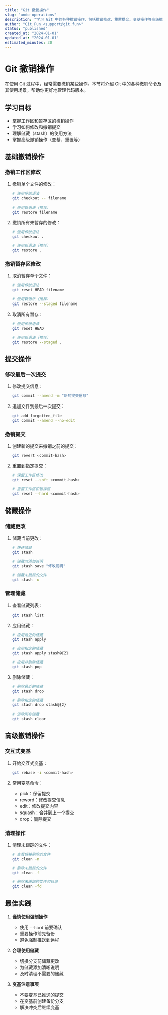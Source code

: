 ```yaml
---
title: "Git 撤销操作"
slug: "undo-operations"
description: "学习 Git 中的各种撤销操作，包括撤销修改、重置提交、变基操作等高级撤销功能"
author: "Git Fun <support@git.fun>"
status: "published"
created_at: "2024-01-01"
updated_at: "2024-01-01"
estimated_minutes: 30
---
```


# Git 撤销操作

在使用 Git 过程中，经常需要撤销某些操作。本节将介绍 Git 中的各种撤销命令及其使用场景，帮助你更好地管理代码版本。

## 学习目标

- 掌握工作区和暂存区的撤销操作
- 学习如何修改和撤销提交
- 理解储藏（stash）的使用方法
- 掌握高级撤销操作（变基、重置等）

## 基础撤销操作

### 撤销工作区修改

1. 撤销单个文件的修改：
   ```bash
   # 使用传统语法
   git checkout -- filename
   
   # 使用新语法（推荐）
   git restore filename
   ```

2. 撤销所有未暂存的修改：
   ```bash
   # 使用传统语法
   git checkout .
   
   # 使用新语法（推荐）
   git restore .
   ```

### 撤销暂存区修改

1. 取消暂存单个文件：
   ```bash
   # 使用传统语法
   git reset HEAD filename
   
   # 使用新语法（推荐）
   git restore --staged filename
   ```

2. 取消所有暂存：
   ```bash
   # 使用传统语法
   git reset HEAD
   
   # 使用新语法（推荐）
   git restore --staged .
   ```

## 提交操作

### 修改最后一次提交

1. 修改提交信息：
   ```bash
   git commit --amend -m "新的提交信息"
   ```

2. 追加文件到最后一次提交：
   ```bash
   git add forgotten_file
   git commit --amend --no-edit
   ```

### 撤销提交

1. 创建新的提交来撤销之前的提交：
   ```bash
   git revert <commit-hash>
   ```

2. 重置到指定提交：
   ```bash
   # 保留工作区修改
   git reset --soft <commit-hash>
   
   # 重置工作区和暂存区
   git reset --hard <commit-hash>
   ```

## 储藏操作

### 储藏更改

1. 储藏当前更改：
   ```bash
   # 快速储藏
   git stash
   
   # 储藏时添加说明
   git stash save "修改说明"
   
   # 储藏未跟踪的文件
   git stash -u
   ```

### 管理储藏

1. 查看储藏列表：
   ```bash
   git stash list
   ```

2. 应用储藏：
   ```bash
   # 应用最近的储藏
   git stash apply
   
   # 应用指定的储藏
   git stash apply stash@{2}
   
   # 应用并删除储藏
   git stash pop
   ```

3. 删除储藏：
   ```bash
   # 删除最近的储藏
   git stash drop
   
   # 删除指定的储藏
   git stash drop stash@{2}
   
   # 清除所有储藏
   git stash clear
   ```

## 高级撤销操作

### 交互式变基

1. 开始交互式变基：
   ```bash
   git rebase -i <commit-hash>
   ```

2. 常用变基命令：
   - pick：保留提交
   - reword：修改提交信息
   - edit：修改提交内容
   - squash：合并到上一个提交
   - drop：删除提交

### 清理操作

1. 清理未跟踪的文件：
   ```bash
   # 查看将被删除的文件
   git clean -n
   
   # 删除未跟踪的文件
   git clean -f
   
   # 删除未跟踪的文件和目录
   git clean -fd
   ```

## 最佳实践

1. **谨慎使用强制操作**
   - 使用 `--hard` 前要确认
   - 重要操作前先备份
   - 避免强制推送到远程

2. **合理使用储藏**
   - 切换分支前储藏更改
   - 为储藏添加清晰说明
   - 及时清理不需要的储藏

3. **变基注意事项**
   - 不要变基已推送的提交
   - 在变基前创建备份分支
   - 解决冲突后继续变基